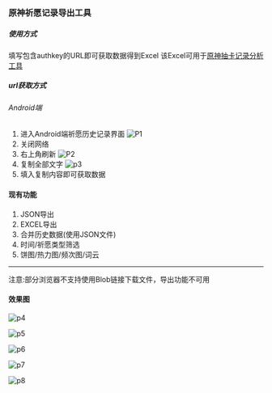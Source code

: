### 原神祈愿记录导出工具
##### 使用方式

填写包含authkey的URL即可获取数据得到Excel
该Excel可用于[原神抽卡记录分析工具](https://genshin-gacha-analyzer.vercel.app/)

##### url获取方式
###### Android端
1. 进入Android端祈愿历史记录界面
![P1](./pic/P1.jpg)
2. 关闭网络
3. 右上角刷新
![P2](./pic/P2.jpg)
4. 复制全部文字
![p3](./pic/P3.jpg)
5. 填入复制内容即可获取数据

#### 现有功能
1. JSON导出
2. EXCEL导出
3. 合并历史数据(使用JSON文件)
4. 时间/祈愿类型筛选
5. 饼图/热力图/频次图/词云
---
注意:部分浏览器不支持使用Blob链接下载文件，导出功能不可用

#### 效果图

![p4](./pic/P4.png)

![p5](./pic/P5.png)

![p6](./pic/P6.png)

![p7](./pic/P7.png)

![p8](./pic/P8.png)
